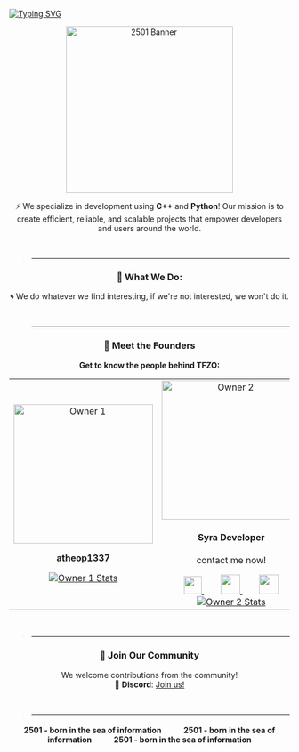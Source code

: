 <a href="https://git.io/typing-svg"><img src="https://readme-typing-svg.demolab.com?font=Inter&weight=700&size=60&pause=2501&color=F7F7F7&center=true&vCenter=true&random=true&width=1020&height=60&lines=Twenty+Five+Zero+One" alt="Typing SVG" /></a>

<p align="center">
  <img src="https://avatars.githubusercontent.com/u/169077550?s=400&u=280de7a2ea7f887b4d7152953d051fbcc2b41fd3&v=4" alt="2501 Banner" width="300"/>
</p>

<p align="center">
  ⚡ We specialize in development using <strong>C++</strong> and <strong>Python</strong>!
  Our mission is to create efficient, reliable, and scalable projects that empower developers and users around the world.
</p>
&nbsp;

> ** **
<h3 align="center">🚀 What We Do:</h3>
<p align="center">
  🌀 We do whatever we find interesting, if we're not interested, we won't do it.
</p>
&nbsp;

> ** **

<h3 align="center">👥 Meet the Founders</h3>

<p align="center">
  <strong>Get to know the people behind TFZO:</strong>
</p>

<table align="center">
  <tr>
    <td align="center">
      <a href="https://github.com/atheop1337">
        <img src="https://avatars.githubusercontent.com/u/133809614?v=4" alt="Owner 1" width="250"/>
      </a>
      <p><strong>atheop1337</strong></p>
      <a href="https://github.com/atheop1337">
        <img src="https://github-readme-stats.vercel.app/api?username=atheop1337&show_icons=true&theme=radical" alt="Owner 1 Stats"/>
      </a>
    </td>
    <td align="center">
      <a href="https://github.com/syradeveloper">
        <img src="https://avatars.githubusercontent.com/u/112832151?v=4" alt="Owner 2" width="250"/>
      </a>
      <h4><strong>Syra Developer</strong></h4>
      <p>contact me now!</p>
      <a href="https://t.me/syradeveloper">
        <img src="https://logodownload.org/wp-content/uploads/2017/11/telegram-logo-9.png" width="32"> 
      </a>
      &nbsp;&nbsp;&nbsp;&nbsp;&nbsp;&nbsp;
      <a href="https://www.youtube.com/@SyraDeveloper">
        <img src="https://www.svgrepo.com/download/448261/youtube.svg" width="35"> 
      </a>
      &nbsp;&nbsp;&nbsp;&nbsp;&nbsp;&nbsp;
      <a href="mailto:syradeveloper@gmail.com">
        <img src="https://www.svgrepo.com/show/444835/mail-send.svg" width="35"> 
      </a> 
      <a href="https://github.com/syradeveloper">
        <img src="https://github-readme-stats.vercel.app/api?username=syradeveloper&show_icons=true&theme=radical" alt="Owner 2 Stats"/>
      </a>
    </td>
  </tr>
</table>
&nbsp;

> ** **

<h3 align="center">👥 Join Our Community</h3>
<p align="center">
  We welcome contributions from the community! <br/>
  💬 <strong>Discord</strong>: <a href="https://discord.gg/ZE6dUSAbes" target="_blank">Join us!</a><br/>
</p>
&nbsp;

> ** **

<h4 align="center"><strong>2501</strong> - born in the sea of information &nbsp;&nbsp;&nbsp;&nbsp;&nbsp;&nbsp;&nbsp;&nbsp;&nbsp;&nbsp; <strong>2501</strong> - born in the sea of information<strong> &nbsp;&nbsp;&nbsp;&nbsp;&nbsp;&nbsp;&nbsp;&nbsp;&nbsp;&nbsp; 2501</strong> - born in the sea of information</h4>
